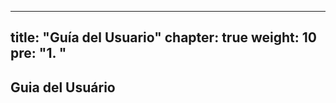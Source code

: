 
---
title: "Guía del Usuario"
chapter: true
weight: 10
pre: "<b>1. </b>"
---

## Guia del Usuário



